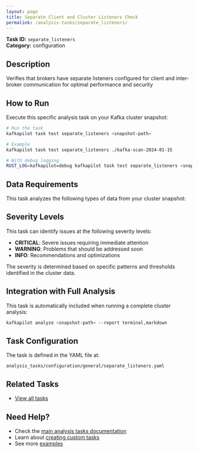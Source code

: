 ```yaml
---
layout: page
title: Separate Client and Cluster Listeners Check
permalink: /analysis-tasks/separate_listeners/
---
```


**Task ID:** `separate_listeners`  
**Category:** configuration

## Description

Verifies that brokers have separate listeners configured for client and inter-broker communication for optimal performance and security

## How to Run

Execute this specific analysis task on your Kafka cluster snapshot:

```bash
# Run the task
kafkapilot task test separate_listeners <snapshot-path>

# Example
kafkapilot task test separate_listeners ./kafka-scan-2024-01-15

# With debug logging
RUST_LOG=kafkapilot=debug kafkapilot task test separate_listeners <snapshot-path>
```

## Data Requirements

This task analyzes the following types of data from your cluster snapshot:



## Severity Levels

This task can identify issues at the following severity levels:

- **CRITICAL**: Severe issues requiring immediate attention
- **WARNING**: Problems that should be addressed soon  
- **INFO**: Recommendations and optimizations

The severity is determined based on specific patterns and thresholds identified in the cluster data.

## Integration with Full Analysis

This task is automatically included when running a complete cluster analysis:

```bash
kafkapilot analyze <snapshot-path> --report terminal,markdown
```

## Task Configuration

The task is defined in the YAML file at:
```
analysis_tasks/configuration/general/separate_listeners.yaml
```

## Related Tasks

- [View all tasks](../)

## Need Help?

- Check the [main analysis tasks documentation](../)
- Learn about [creating custom tasks](/how-to#custom-analysis-tasks)
- See more [examples](/examples#analysis-tasks)

